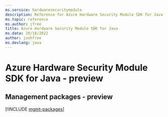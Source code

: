 ```yaml
---
ms.service: hardwaresecuritymodule
description: Reference for Azure Hardware Security Module SDK for Java
ms.topic: reference
ms.author: jfree
title: Azure Hardware Security Module SDK for Java
ms.data: 10/18/2022
author: joshfree
ms.devlang: java
---
```

# Azure Hardware Security Module SDK for Java - preview

## Management packages - preview
[!INCLUDE [mgmt-packages](hardware-security-module-mgmt-index.md)]